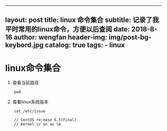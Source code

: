 
---
layout:     post
title:      linux 命令集合
subtitle:   记录了我平时常用的linux命令，方便以后查阅
date:       2018-8-16
author:     wengfan
header-img: img/post-bg-keybord.jpg
catalog: true
tags:
    - linux
---
# linux命令集合

1. 查看当前路径
```
    pwd
```

2. 查看linux系统版本
```
    cat /etc/issue

    // CentOS re;ease 6.5(Final)
    // Kernel \r on an \m
```